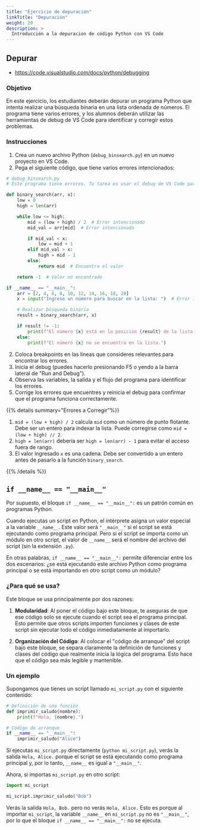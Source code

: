 ```yaml
---
title: "Ejercicio de depuración"
linkTitle: "Depuración"
weight: 20
description: >
  Introducción a la depuracion de código Python con VS Code
---
```



## Depurar
* https://code.visualstudio.com/docs/python/debugging


### Objetivo

En este ejercicio, los estudiantes deberán depurar un programa Python que intenta realizar una búsqueda binaria en una lista ordenada de números. El programa tiene varios errores, y los alumnos deberán utilizar las herramientas de debug de VS Code para identificar y corregir estos problemas.

### Instrucciones

1. Crea un nuevo archivo Python (`debug_binsearch.py`) en un nuevo proyecto en VS Code.
2. Pega el siguiente código, que tiene varios errores intencionados:

```python
# debug_binsearch.py
# Este programa tiene errores. Tu tarea es usar el debug de VS Code para encontrarlos y corregirlos.

def binary_search(arr, x):
    low = 0
    high = len(arr)

    while low <= high:
        mid = (low + high) / 2  # Error intencionado
        mid_val = arr[mid]  # Error intencionado

        if mid_val < x:
            low = mid + 1
        elif mid_val > x:
            high = mid - 1
        else:
            return mid  # Encuentra el valor

    return -1  # Valor no encontrado

if __name__ == "__main__":
    arr = [2, 4, 6, 8, 10, 12, 14, 16, 18, 20]
    x = input("Ingrese un número para buscar en la lista: ")  # Error intencionado

    # Realizar búsqueda binaria
    result = binary_search(arr, x)

    if result != -1:
        print(f"El número {x} está en la posición {result} de la lista.")
    else:
        print(f"El número {x} no se encuentra en la lista.")
```

2. Coloca breakpoints en las líneas que consideres relevantes para encontrar los errores.
3. Inicia el debug (puedes hacerlo presionando F5 o yendo a la barra lateral de "Run and Debug").
4. Observa las variables, la salida y el flujo del programa para identificar los errores.
5. Corrige los errores que encuentres y reinicia el debug para confirmar que el programa funciona correctamente.


{{% details summary="Errores a Corregir"%}}
1. `mid = (low + high) / 2` calcula `mid` como un número de punto flotante. Debe ser un entero para indexar la lista. Puede corregirse como `mid = (low + high) // 2`.
2. `high = len(arr)` debería ser `high = len(arr) - 1` para evitar el acceso fuera de rango.
3. El valor ingresado `x` es una cadena. Debe ser convertido a un entero antes de pasarlo a la función `binary_search`.

{{% /details %}}

## `if __name__ == "__main__"`

Por supuesto, el bloque `if __name__ == "__main__":` es un patrón común en programas Python.

Cuando ejecutas un script en Python, el intérprete asigna un valor especial a la variable `__name__`. Este valor será `"__main__"` si el script se está ejecutando como programa principal. Pero si el script se importa como un módulo en otro script, el valor de `__name__` será el nombre del archivo del script (sin la extensión `.py`).

En otras palabras, `if __name__ == "__main__":` permite diferenciar entre los dos escenarios: ¿se está ejecutando este archivo Python como programa principal o se está importando en otro script como un módulo?

### ¿Para qué se usa?

Este bloque se usa principalmente por dos razones:

1. **Modularidad**: Al poner el código bajo este bloque, te aseguras de que ese código solo se ejecute cuando el script sea el programa principal. Esto permite que otros scripts importen funciones y clases de este script sin ejecutar todo el código inmediatamente al importarlo.

2. **Organización del Código**: Al colocar el "código de arranque" del script bajo este bloque, se separa claramente la definición de funciones y clases del código que realmente inicia la lógica del programa. Esto hace que el código sea más legible y mantenible.

### Un ejemplo

Supongamos que tienes un script llamado `mi_script.py` con el siguiente contenido:

```python
# Definición de una función
def imprimir_saludo(nombre):
    print(f"Hola, {nombre}.")

# Código de arranque
if __name__ == "__main__":
    imprimir_saludo("Alice")
```

Si ejecutas `mi_script.py` directamente (`python mi_script.py`), verás la salida `Hola, Alice.` porque el script se está ejecutando como programa principal y, por lo tanto, `__name__` es igual a `"__main__"`.

Ahora, si importas `mi_script.py` en otro script:

```python
import mi_script

mi_script.imprimir_saludo("Bob")
```

Verás la salida `Hola, Bob.` pero no verás `Hola, Alice.` Esto es porque al importar `mi_script`, la variable `__name__` en `mi_script.py` no es `"__main__"`, por lo que el bloque `if __name__ == "__main__":` no se ejecuta.

